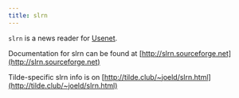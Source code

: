 ```yaml
---
title: slrn
---
```


``slrn`` is a news reader for [Usenet](usenet-news.html).

Documentation for slrn can be found at [http://slrn.sourceforge.net](http://slrn.sourceforge.net)

Tilde-specific slrn info is on [http://tilde.club/~joeld/slrn.html](http://tilde.club/~joeld/slrn.html)

